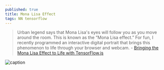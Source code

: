 ```yaml
---
published: true
title: Mona Lisa Effect
tags: NN tensorflow
---
```

> Urban legend says that Mona Lisa's eyes will follow you as you move around the room. This is known as the “Mona Lisa effect.” For fun, I recently programmed an interactive digital portrait that brings this phenomenon to life through your browser and webcam.  - [Bringing the Mona Lisa Effect to Life with TensorFlow.js](https://blog.tensorflow.org/2020/09/bringing-mona-lisa-effect-to-life-tensorflow-js.html)

![caption](https://1.bp.blogspot.com/-x152CllefWk/X2zR1GQhyYI/AAAAAAAADmQ/FRC1KbeM6_APsH6PwF41-j0F3E4rrkiOACLcBGAsYHQ/s0/FOMMgenerated.gif)